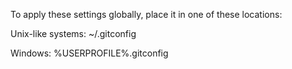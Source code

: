 To apply these settings globally, place it in one of these locations:

Unix-like systems: ~/.gitconfig


Windows: %USERPROFILE%\.gitconfig